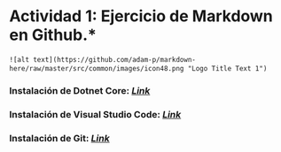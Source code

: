 
  # Actividad 1: Ejercicio de Markdown en Github.*

    ![alt text](https://github.com/adam-p/markdown-here/raw/master/src/common/images/icon48.png "Logo Title Text 1")


 ### Instalación de Dotnet Core: [*Link*](https://dotnet.microsoft.com/download ".Net Core" ) 

 ### Instalación de Visual Studio Code: [*Link*](https://code.visualstudio.com/download "VSC")

 ### Instalación de Git: [*Link*](https://git-scm.com/download/win "Git" )


